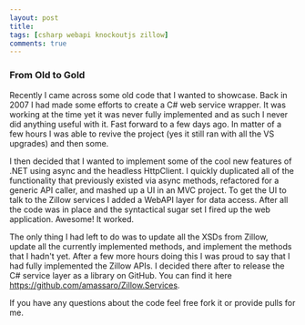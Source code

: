 ```yaml
---
layout: post
title: 
tags: [csharp webapi knockoutjs zillow]
comments: true
---
```



### From Old to Gold

Recently I came across some old code that I wanted to showcase. Back in 2007 I had made some efforts to create a C# web service wrapper. It was working at the time yet it was never fully implemented and as such I never did anything useful with it. Fast forward to a few days ago. In matter of a few hours I was able to revive the project (yes it still ran with all the VS upgrades) and then some.

I then decided that I wanted to implement some of the cool new features of .NET using async and the headless HttpClient. I quickly duplicated all of the functionality that previously existed via async methods, refactored for a generic API caller, and mashed up a UI in an MVC project. To get the UI to talk to the Zillow services I added a WebAPI layer for data access. After all the code was in place and the syntactical sugar set I fired up the web application. Awesome! It worked.

The only thing I had left to do was to update all the XSDs from Zillow, update all the currently implemented methods, and implement the methods that I hadn't yet. After a few more hours doing this I was proud to say that I had fully implemented the Zillow APIs. I decided there after to release the C# service layer as a library on GitHub. You can find it here https://github.com/amassaro/Zillow.Services.

If you have any questions about the code feel free fork it or provide pulls for me.